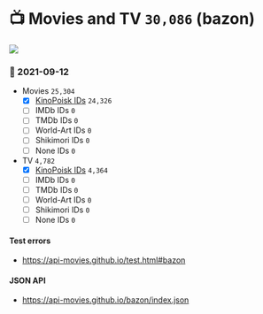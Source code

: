 # :tv: Movies and TV `30,086` (bazon)

<a href="https://API-Movies.github.io"><img src="https://API-Movies.github.io/banner.png?cache"></a>

### :date: 2021-09-12
- Movies `25,304`
  - [x] <a href="https://API-Movies.github.io/bazon/movie_kinopoisk_ids.json">KinoPoisk IDs</a> `24,326`
  - [ ] IMDb IDs `0`
  - [ ] TMDb IDs `0`
  - [ ] World-Art IDs `0`
  - [ ] Shikimori IDs `0`
  - [ ] None IDs `0`
- TV `4,782`
  - [x] <a href="https://API-Movies.github.io/bazon/tv_kinopoisk_ids.json">KinoPoisk IDs</a> `4,364`
  - [ ] IMDb IDs `0`
  - [ ] TMDb IDs `0`
  - [ ] World-Art IDs `0`
  - [ ] Shikimori IDs `0`
  - [ ] None IDs `0`
#### Test errors
- <a href='https://api-movies.github.io/test.html#bazon'>https://api-movies.github.io/test.html#bazon</a>
#### JSON API
- <a href='https://api-movies.github.io/bazon/index.json'>https://api-movies.github.io/bazon/index.json</a>
